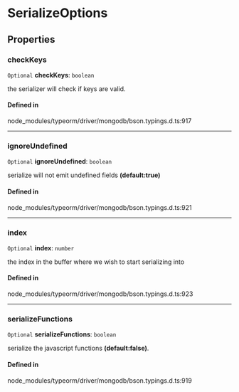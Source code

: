 # SerializeOptions

## Properties

### checkKeys

 `Optional` **checkKeys**: `boolean`

the serializer will check if keys are valid.

#### Defined in

node_modules/typeorm/driver/mongodb/bson.typings.d.ts:917

___

### ignoreUndefined

 `Optional` **ignoreUndefined**: `boolean`

serialize will not emit undefined fields **(default:true)**

#### Defined in

node_modules/typeorm/driver/mongodb/bson.typings.d.ts:921

___

### index

 `Optional` **index**: `number`

the index in the buffer where we wish to start serializing into

#### Defined in

node_modules/typeorm/driver/mongodb/bson.typings.d.ts:923

___

### serializeFunctions

 `Optional` **serializeFunctions**: `boolean`

serialize the javascript functions **(default:false)**.

#### Defined in

node_modules/typeorm/driver/mongodb/bson.typings.d.ts:919
